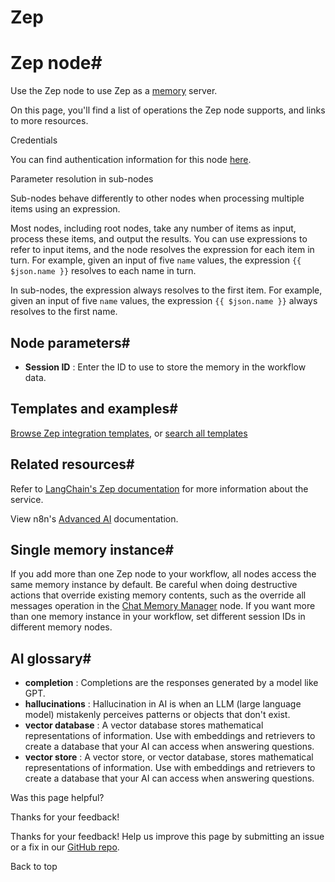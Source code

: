# Zep

[ ](https://github.com/n8n-io/n8n-docs/edit/main/docs/integrations/builtin/cluster-nodes/sub-nodes/n8n-nodes-langchain.memoryzep.md "Edit this page")

# Zep node#

Use the Zep node to use Zep as a [memory](../../../../../glossary/#ai-memory) server.

On this page, you'll find a list of operations the Zep node supports, and links to more resources.

Credentials

You can find authentication information for this node [here](../../../credentials/zep/).

Parameter resolution in sub-nodes

Sub-nodes behave differently to other nodes when processing multiple items using an expression.

Most nodes, including root nodes, take any number of items as input, process these items, and output the results. You can use expressions to refer to input items, and the node resolves the expression for each item in turn. For example, given an input of five `name` values, the expression `{{ $json.name }}` resolves to each name in turn.

In sub-nodes, the expression always resolves to the first item. For example, given an input of five `name` values, the expression `{{ $json.name }}` always resolves to the first name.

## Node parameters#

  * **Session ID** : Enter the ID to use to store the memory in the workflow data.



## Templates and examples#

[Browse Zep integration templates](https://n8n.io/integrations/zep/), or [search all templates](https://n8n.io/workflows/)

## Related resources#

Refer to [LangChain's Zep documentation](https://js.langchain.com/docs/integrations/memory/zep_memory) for more information about the service.

View n8n's [Advanced AI](../../../../../advanced-ai/) documentation.

## Single memory instance#

If you add more than one Zep node to your workflow, all nodes access the same memory instance by default. Be careful when doing destructive actions that override existing memory contents, such as the override all messages operation in the [Chat Memory Manager](../n8n-nodes-langchain.memorymanager/) node. If you want more than one memory instance in your workflow, set different session IDs in different memory nodes.

## AI glossary#

  * **completion** : Completions are the responses generated by a model like GPT.
  * **hallucinations** : Hallucination in AI is when an LLM (large language model) mistakenly perceives patterns or objects that don't exist.
  * **vector database** : A vector database stores mathematical representations of information. Use with embeddings and retrievers to create a database that your AI can access when answering questions.
  * **vector store** : A vector store, or vector database, stores mathematical representations of information. Use with embeddings and retrievers to create a database that your AI can access when answering questions.

Was this page helpful? 

Thanks for your feedback! 

Thanks for your feedback! Help us improve this page by submitting an issue or a fix in our [GitHub repo](https://github.com/n8n-io/n8n-docs). 

Back to top 
